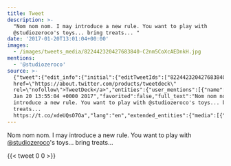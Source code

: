 ```yaml
---
title: Tweet
description: >-
  "Nom nom nom. I may introduce a new rule. You want to play with
  @studiozeroco's toys... bring treats... "
date: '2017-01-20T13:01:04+00:00'
images:
  - /images/tweets_media/822442320427683840-C2nm5CoXcAEDnkH.jpg
mentions:
  - '@studiozeroco'
source: >-
  {"tweet":{"edit_info":{"initial":{"editTweetIds":["822442320427683840"],"editableUntil":"2017-01-20T14:55:04.086Z","editsRemaining":"5","isEditEligible":true}},"retweeted":false,"source":"<a
  href=\"https://about.twitter.com/products/tweetdeck\"
  rel=\"nofollow\">TweetDeck</a>","entities":{"user_mentions":[{"name":"StudioZero","screen_name":"studiozeroco","indices":["63","76"],"id_str":"3042285665","id":"3042285665"}],"urls":[],"symbols":[],"media":[{"expanded_url":"https://twitter.com/toychicken/status/822442320427683840/photo/1","indices":["103","126"],"url":"https://t.co/xdeUQsO7Oa","media_url":"http://pbs.twimg.com/media/C2nm5CoXcAEDnkH.jpg","id_str":"822442274604937217","id":"822442274604937217","media_url_https":"https://pbs.twimg.com/media/C2nm5CoXcAEDnkH.jpg","sizes":{"large":{"w":"1536","h":"2048","resize":"fit"},"medium":{"w":"900","h":"1200","resize":"fit"},"thumb":{"w":"150","h":"150","resize":"crop"},"small":{"w":"510","h":"680","resize":"fit"}},"type":"photo","display_url":"pic.twitter.com/xdeUQsO7Oa"}],"hashtags":[]},"display_text_range":["0","126"],"favorite_count":"0","id_str":"822442320427683840","truncated":false,"retweet_count":"0","id":"822442320427683840","possibly_sensitive":false,"created_at":"Fri
  Jan 20 13:55:04 +0000 2017","favorited":false,"full_text":"Nom nom nom. I may
  introduce a new rule. You want to play with @studiozeroco's toys... bring
  treats...
  https://t.co/xdeUQsO7Oa","lang":"en","extended_entities":{"media":[{"expanded_url":"https://twitter.com/toychicken/status/822442320427683840/photo/1","indices":["103","126"],"url":"https://t.co/xdeUQsO7Oa","media_url":"http://pbs.twimg.com/media/C2nm5CoXcAEDnkH.jpg","id_str":"822442274604937217","id":"822442274604937217","media_url_https":"https://pbs.twimg.com/media/C2nm5CoXcAEDnkH.jpg","sizes":{"large":{"w":"1536","h":"2048","resize":"fit"},"medium":{"w":"900","h":"1200","resize":"fit"},"thumb":{"w":"150","h":"150","resize":"crop"},"small":{"w":"510","h":"680","resize":"fit"}},"type":"photo","display_url":"pic.twitter.com/xdeUQsO7Oa"}]}}}
---
```

Nom nom nom. I may introduce a new rule. You want to play with [@studiozeroco](https://twitter.com/@studiozeroco)'s toys... bring treats... 
    
{{< tweet 0 0 >}}
    
